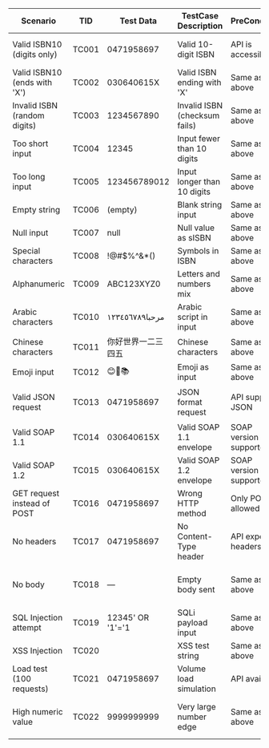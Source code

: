 | **Scenario**                          | **TID**   | **Test Data**         | **TestCase Description**                          | **PreCondition**                  | **TestSteps**                                                 | **Expected Result**                | **Status**     | **Priority** | **Is Automated** | **Misc (Comments)**             |
|--------------------------------------|-----------|------------------------|---------------------------------------------------|-----------------------------------|----------------------------------------------------------------|------------------------------------|----------------|--------------|------------------|----------------------------------|
| Valid ISBN10 (digits only)           | TC001     | 0471958697             | Valid 10-digit ISBN                               | API is accessible                 | Send POST with sISBN = 0471958697                              | true                               | Not Executed   | P1           | Yes              | Happy path                        |
| Valid ISBN10 (ends with 'X')         | TC002     | 030640615X             | Valid ISBN ending with 'X'                        | Same as above                     | Send POST with sISBN = 030640615X                              | true                               | Not Executed   | P1           | Yes              | Valid with checksum 'X'           |
| Invalid ISBN (random digits)         | TC003     | 1234567890             | Invalid ISBN (checksum fails)                     | Same as above                     | Send POST with sISBN = 1234567890                              | false                              | Not Executed   | P1           | Yes              | Logic fail check                  |
| Too short input                      | TC004     | 12345                  | Input fewer than 10 digits                        | Same as above                     | Send POST with sISBN = 12345                                   | false or error                     | Not Executed   | P2           | Yes              | Boundary test                     |
| Too long input                       | TC005     | 123456789012           | Input longer than 10 digits                       | Same as above                     | Send POST with sISBN = 123456789012                            | false or error                     | Not Executed   | P2           | Yes              | Boundary test                     |
| Empty string                         | TC006     | (empty)                | Blank string input                                | Same as above                     | Send POST with sISBN = \"\"                                    | false or error                     | Not Executed   | P1           | Yes              | Negative test                     |
| Null input                           | TC007     | null                   | Null value as sISBN                               | Same as above                     | Send POST with sISBN = null                                    | error                              | Not Executed   | P1           | Yes              | Null handling                     |
| Special characters                   | TC008     | !@#$%^&*()             | Symbols in ISBN                                   | Same as above                     | Send POST with special chars                                   | false or error                     | Not Executed   | P2           | Yes              | Input validation                  |
| Alphanumeric                         | TC009     | ABC123XYZ0             | Letters and numbers mix                           | Same as above                     | Send POST with alphanumeric sISBN                              | false or error                     | Not Executed   | P2           | Yes              | Type mismatch                     |
| Arabic characters                    | TC010     | مرحبا١٢٣٤٥٦٧٨٩         | Arabic script in input                            | Same as above                     | Send POST with Arabic characters                               | false or error                     | Not Executed   | P2           | Yes              | Unicode handling                  |
| Chinese characters                   | TC011     | 你好世界一二三四五       | Chinese characters                                | Same as above                     | Send POST with Chinese script                                  | false or error                     | Not Executed   | P2           | Yes              | Unicode input                     |
| Emoji input                          | TC012     | 😊📘📚                   | Emoji as input                                    | Same as above                     | Send POST with emoji as sISBN                                  | false or error                     | Not Executed   | P3           | Yes              | Invalid input                     |
| Valid JSON request                   | TC013     | 0471958697             | JSON format request                               | API supports JSON                 | Send POST with `{ \"sISBN\": \"0471958697\" }`                 | true                               | Not Executed   | P1           | Yes              | JSON handling                     |
| Valid SOAP 1.1                       | TC014     | 030640615X             | Valid SOAP 1.1 envelope                           | SOAP version 1.1 supported        | Use valid SOAP 1.1 XML envelope                                | true                               | Not Executed   | P1           | Yes              | Protocol-specific                 |
| Valid SOAP 1.2                       | TC015     | 030640615X             | Valid SOAP 1.2 envelope                           | SOAP version 1.2 supported        | Use valid SOAP 1.2 XML envelope                                | true                               | Not Executed   | P1           | Yes              | Protocol-specific                 |
| GET request instead of POST          | TC016     | 0471958697             | Wrong HTTP method                                 | Only POST allowed                 | Send GET request to the endpoint                               | 405 or 500                         | Not Executed   | P2           | Yes              | Invalid method                    |
| No headers                           | TC017     | 0471958697             | No Content-Type header                            | API expects headers               | Remove headers and send request                                | 415 or error                       | Not Executed   | P2           | Yes              | Header validation                 |
| No body                              | TC018     | —                      | Empty body sent                                   | Same as above                     | Send request with no SOAP/JSON body                            | error                              | Not Executed   | P1           | Yes              | Missing body                      |
| SQL Injection attempt                | TC019     | 12345' OR '1'='1       | SQLi payload input                                | Same as above                     | Send injection string in sISBN                                 | false or error                     | Not Executed   | P2           | Yes              | Security test                     |
| XSS Injection                        | TC020     | <script>alert(1)</script> | XSS test string                                | Same as above                     | Send XSS string in sISBN                                       | false or error                     | Not Executed   | P2           | Yes              | Security test                     |
| Load test (100 requests)            | TC021     | 0471958697             | Volume load simulation                            | API available                     | Send 100 quick requests                                        | All responses return true          | Not Executed   | P1           | Optional         | Performance check                 |
| High numeric value                  | TC022     | 9999999999             | Very large number edge                            | Same as above                     | Send POST with sISBN = 9999999999                              | false or true (based on checksum)  | Not Executed   | P2           | Yes              | Edge numeric test                 |

